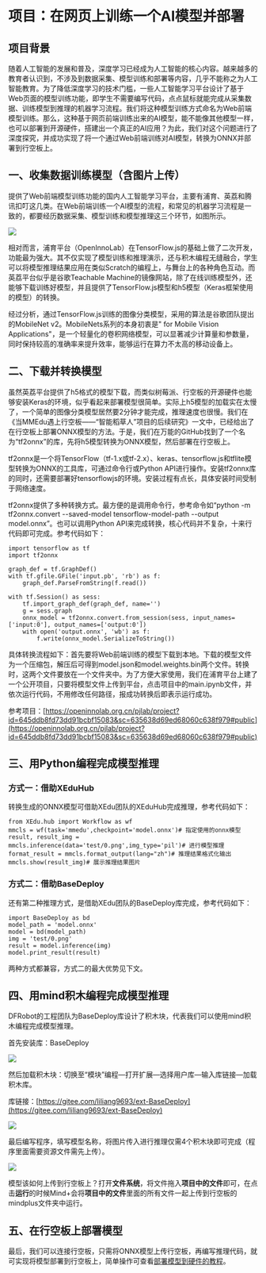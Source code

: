 # 项目：在网页上训练一个AI模型并部署
## 项目背景

随着人工智能的发展和普及，深度学习已经成为人工智能的核心内容。越来越多的教育者认识到，不涉及到数据采集、模型训练和部署等内容，几乎不能称之为人工智能教育。为了降低深度学习的技术门槛，一些人工智能学习平台设计了基于Web页面的模型训练功能，即学生不需要编写代码，点点鼠标就能完成从采集数据、训练模型到推理的机器学习流程。我们将这种模型训练方式命名为Web前端模型训练。那么，这种基于网页前端训练出来的AI模型，能不能像其他模型一样，也可以部署到开源硬件，搭建出一个真正的AI应用？为此，我们对这个问题进行了深度探究，并成功实现了将一个通过Web前端训练对AI模型，转换为ONNX并部署到行空板上。

## 一、收集数据训练模型（含图片上传）

提供了Web前端模型训练功能的国内人工智能学习平台，主要有浦育、英荔和腾讯扣叮这几类。在Web前端训练一个AI模型的流程，和常见的机器学习流程是一致的，都要经历数据采集、模型训练和模型推理这三个环节，如图所示。

![](../../images/support_resources/web.PNG)

相对而言，浦育平台（OpenInnoLab）在TensorFlow.js的基础上做了二次开发，功能最为强大。其不仅实现了模型训练和推理演示，还与积木编程无缝融合，学生可以将模型推理结果应用在类似Scratch的编程上，与舞台上的各种角色互动。而英荔平台似乎是谷歌Teachable Machine的镜像网站，除了在线训练模型外，还能够下载训练好模型，并且提供了TensorFlow.js模型和h5模型（Keras框架使用的模型）的转换。

经过分析，通过TensorFlow.js训练的图像分类模型，采用的算法是谷歌团队提出的MobileNet v2。MobileNets系列的本身初衷是" for Mobile Vision Applications"，是一个轻量化的卷积网络模型，可以显著减少计算量和参数量，同时保持较高的准确率来提升效率，能够运行在算力不太高的移动设备上。

## 二、下载并转换模型

虽然英荔平台提供了h5格式的模型下载，而类似树莓派、行空板的开源硬件也能够安装Keras的环境，似乎看起来部署模型很简单。实际上h5模型的加载实在太慢了，一个简单的图像分类模型居然要2分钟才能完成，推理速度也很慢。我们在《当MMEdu遇上行空板——“智能稻草人”项目的后续研究》一文中，已经给出了在行空板上部署ONNX模型的方法。于是，我们在万能的GitHub找到了一个名为“tf2onnx”的库，先将h5模型转换为ONNX模型，然后部署在行空板上。

tf2onnx是一个将TensorFlow（tf-1.x或tf-2.x）、keras、tensorflow.js和tflite模型转换为ONNX的工具库，可通过命令行或Python API进行操作。安装tf2onnx库的同时，还需要部署好tensorflowjs的环境。安装过程有点长，具体安装时间受制于网络速度。

tf2onnx提供了多种转换方式。最方便的是调用命令行，参考命令如“python -m tf2onnx.convert --saved-model tensorflow-model-path --output model.onnx”。也可以调用Python API来完成转换，核心代码并不复杂，十来行代码即可完成。参考代码如下：

```
import tensorflow as tf
import tf2onnx
 
graph_def = tf.GraphDef()
with tf.gfile.GFile('input.pb', 'rb') as f:
    graph_def.ParseFromString(f.read())
 
with tf.Session() as sess:
    tf.import_graph_def(graph_def, name='')
    g = sess.graph
    onnx_model = tf2onnx.convert.from_session(sess, input_names=['input:0'], output_names=['output:0'])
    with open('output.onnx', 'wb') as f:
        f.write(onnx_model.SerializeToString())
```

具体转换流程如下：首先要将Web前端训练的模型下载到本地。下载的模型文件为一个压缩包，解压后可得到model.json和model.weights.bin两个文件。转换时，这两个文件要放在一个文件夹中。为了方便大家使用，我们在浦育平台上建了一个公开项目，只要将模型文件上传到平台，点击项目中的main.ipynb文件，并依次运行代码，不用修改任何路径，报成功转换后即表示运行成功。

参考项目：[https://openinnolab.org.cn/pjlab/project?id=645ddb8fd73dd91bcbf15083&sc=635638d69ed68060c638f979#public](https://openinnolab.org.cn/pjlab/project?id=645ddb8fd73dd91bcbf15083&sc=635638d69ed68060c638f979#public)

## 三、用Python编程完成模型推理

### 方式一：借助XEduHub

转换生成的ONNX模型可借助XEdu团队的XEduHub完成推理，参考代码如下：

```
from XEdu.hub import Workflow as wf
mmcls = wf(task='mmedu',checkpoint='model.onnx')# 指定使用的onnx模型
result, result_img =  mmcls.inference(data='test/0.png',img_type='pil')# 进行模型推理
format_result = mmcls.format_output(lang="zh")# 推理结果格式化输出
mmcls.show(result_img)# 展示推理结果图片
```

### 方式二：借助BaseDeploy

还有第二种推理方式，是借助XEdu团队的BaseDeploy库完成，参考代码如下：

```
import BaseDeploy as bd
model_path = 'model.onnx'
model = bd(model_path)
img = 'test/0.png'
result = model.inference(img)
model.print_result(result)
```

两种方式都兼容，方式二的最大优势见下文。

## 四、用mind积木编程完成模型推理

DFRobot的工程团队为BaseDeploy库设计了积木块，代表我们可以使用mind积木编程完成模型推理。

首先安装库：BaseDeploy

![](../../images/support_resources/install.png)

然后加载积木块：切换至“模块”编程—打开扩展—选择用户库—输入库链接—加载积木库。

库链接：[https://gitee.com/liliang9693/ext-BaseDeploy](https://gitee.com/liliang9693/ext-BaseDeploy)

![](../../images/support_resources/bd.png)

最后编写程序，填写模型名称，将图片传入进行推理仅需4个积木块即可完成（程序里面需要资源文件需先上传）。

![](../../images/support_resources/bd2.png)

模型该如何上传到行空板上？打开**文件系统**，将文件拖入**项目中的文件**即可，在点击**运行**的时候Mind+会将**项目中的文件**里面的所有文件一起上传到行空板的mindplus文件夹中运行。

## 五、在行空板上部署模型

最后，我们可以连接行空板，只需将ONNX模型上传行空板，再编写推理代码，就可实现将模型部署到行空板上，简单操作可查看[部署模型到硬件的教程](https://xedu.readthedocs.io/zh/master/support_resources/model_convert.html#id11)。